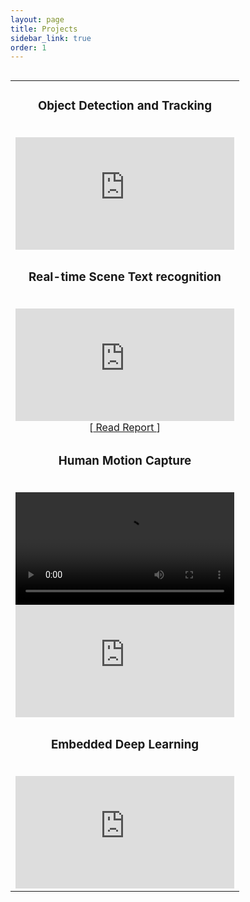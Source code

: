 ```yaml
---
layout: page
title: Projects
sidebar_link: true
order: 1
---
```


<table align='left'>
<tbody align='center'>
<tr>
  <td>
  <h3>Object Detection and Tracking </h3> <br/>
  <iframe width="350" height="180" src="https://www.youtube.com/embed/L4DOYA7nXMM" frameborder="0" allowfullscreen></iframe>
  </td>
</tr>
<tr>
  <td>
  <h3>Real-time Scene Text recognition</h3>
  <br/>
  <iframe width="350" height="180" src="https://www.youtube.com/embed/5ZO_EI75xCw" frameborder="0" allowfullscreen></iframe><br>
  [<a href="https://ags.cs.uni-kl.de/fileadmin/inf_ags/opt-ss13/Proceedings_OPT_WS13_14.pdf#page=3" > Read Report  </a>]
  <br>
  </td>
</tr>
<tr>
  <td>
      <h3>Human Motion Capture</h3> <br/>		
    <video width="350" height="180" controls>  <source src="http://av.dfki.de/~murthy/demos/theta_demo.mp4" type="video/mp4"></video><br/>
    <iframe width="350" height="180" src="https://www.youtube.com/embed/1U0sjG-MH6g" frameborder="0" allowfullscreen></iframe>
  </td>
</tr>
<tr>
  <td>
  <h3>Embedded Deep Learning</h3><br>
  <iframe width="350" height="180" src="https://www.youtube.com/embed/NvBH5aakt_A" frameborder="0" allowfullscreen></iframe>
  </td>
</tr>
</tbody>
</table>

<!--
<p class="message">
  Hey there! This page is included as an example. Feel free to customize it
  for your own use upon downloading. Carry on!
</p>

To make pages show up in the sidebar, add `sidebar_link: true` to the front
matter.-->


